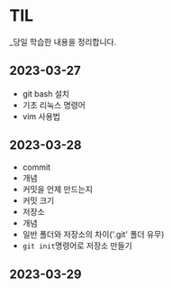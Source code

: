 # TIL
_당일 학습한 내용을 정리합니다.
## 2023-03-27
- git bash 설치
- 기초 리눅스 명령어
- vim 사용법
## 2023-03-28
- commit
 - 개념
 - 커밋을 언제 만드는지
 - 커밋 크기
- 저장소
 - 개념
 - 일반 폴더와 저장소의 차이('.git' 폴더 유무)
 - `git init`명령어로 저장소 만들기
## 2023-03-29